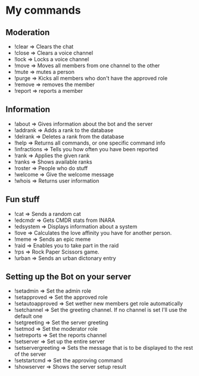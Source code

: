 # My commands

## Moderation

- !clear => Clears the chat
- !close => Clears a voice channel
- !lock => Locks a voice channel
- !move => Moves all members from one channel to the other
- !mute => mutes a person
- !purge => Kicks all members who don't have the approved role
- !remove => removes the member
- !report => reports a member

## Information

- !about => Gives information about the bot and the server
- !addrank => Adds a rank to the database
- !delrank => Deletes a rank from the database
- !help => Returns all commands, or one specific command info
- !infractions => Tells you how often you have been reported
- !rank => Applies the given rank
- !ranks => Shows available ranks
- !roster => People who do stuff
- !welcome => Give the welcome message
- !whois => Returns user information

## Fun stuff

- !cat => Sends a random cat
- !edcmdr => Gets CMDR stats from INARA
- !edsystem => Displays information about a system
- !love => Calculates the love affinity you have for another person.
- !meme => Sends an epic meme
- !raid => Enables you to take part in the raid
- !rps => Rock Paper Scissors game.
- !urban => Sends an urban dictonary entry

## Setting up the Bot on your server

- !setadmin => Set the admin role
- !setapproved => Set the approved role
- !setautoapproved => Set wether new members get role automatically
- !setchannel => Set the greeting channel. If no channel is set I'll use the default one
- !setgreeting => Set the server greeting
- !setmod => Set the moderator role
- !setreports => Set the reports channel
- !setserver => Set up the entire server
- !setservergreeting => Sets the message that is to be displayed to the rest of the server
- !setstartcmd => Set the approving command
- !showserver => Shows the server setup result